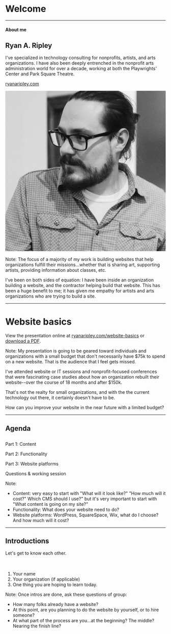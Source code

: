 # Welcome

---

<!-- .slide: class="about-section" -->

#### About me
## Ryan A. Ripley

<div class="photo-and-text">

  <div>
    <p>I've specialized in technology consulting for nonprofits, artists, and arts organizations. I have also been deeply entrenched in the nonprofit arts administration world for over a decade, working at both the Playwrights' Center and Park Square Theatre.</p>
    <p><a href="https://ryanaripley.com" target="_blank">ryanaripley.com</a></p>
  </div>

  <div>
    <img class="headshot" src="img/rip_square.jpg" />
  </div>

</div>

Note: The focus of a majority of my work is building websites that help organizations fulfill their missions...whether that is sharing art, supporting artists, providing information about classes, etc.

I've been on both sides of equation: I have been inside an organization building a website, and the contractor helping build that website. This has been a huge benefit to me; it has given me empathy for artists and arts organizations who are trying to build a site.

---

# Website basics

<p class="fragment">View the presentation online at <a href="https://ryanaripley.com/website-basics/">ryanaripley.com/website-basics</a> or <a href="ripley-website-basics-presentation.pdf" target="_blank">download a PDF</a>.</p>

Note: My presentation is  going to be geared toward individuals and organizations with a small budget that don't necessarily have $75k to spend on a new website. That is the audience that I feel gets missed. 

I've attended website or IT sessions and nonprofit-focused conferences that were fascinating case studies about how an organization rebuilt their website--over the course of 18 months and after $150k. 

That's not the realty for small organizations, and with the the current technology out there, it certainly doesn't have to be.

How can you improve your website in the near future with a limited budget?

---

## Agenda

<p class="fragment" style="margin-top: 2em">Part 1: Content</p>
<p class="fragment">Part 2: Functionality</p>
<p class="fragment">Part 3: Website platforms</p>
<p class="fragment" style="margin-top: 1em">Questions & working session</p>

Note:
- Content: very easy to start with "What will it look like?" "How much will it cost?" Which CMS should I use?" but it's very important to start with "What content is going on my site?"
- Functionality: What does your website need to do?
- Website platforms: WordPress, SquareSpace, Wix, what do I choose? And how much will it cost?

---

## Introductions

Let's get to know each other.

<ol style="margin-top: 3rem;">
  <li class="fragment">Your name</li>
  <li class="fragment">Your organization (if applicable)</li>
  <li class="fragment">One thing you are hoping to learn today.</li>
</ol>

Note: Once intros are done, ask these questions of group:
- How many folks already have a website?
- At this point, are you planning to do the website by yourself, or to hire someone?
- At what part of the process are you...at the beginning? The middle? Nearing the finish line?